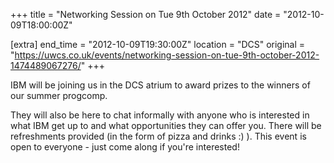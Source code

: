 +++
title = "Networking Session on Tue 9th October 2012"
date = "2012-10-09T18:00:00Z"

[extra]
end_time = "2012-10-09T19:30:00Z"
location = "DCS"
original = "https://uwcs.co.uk/events/networking-session-on-tue-9th-october-2012-1474489067276/"
+++

IBM will be joining us in the DCS atrium to award prizes to the winners of our summer progcomp.

They will also be here to chat informally with anyone who is interested in what IBM get up to and what opportunities they can offer you. There will be refreshments provided (in the form of pizza and drinks :) ). This event is open to everyone - just come along if you're interested\!

